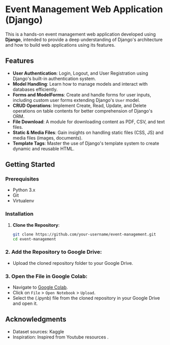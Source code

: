 # Event Management Web Application (Django)

This is a hands-on event management web application developed using **Django**, intended to provide a deep understanding of Django's architecture and how to build web applications using its features.

## Features
- **User Authentication**: Login, Logout, and User Registration using Django's built-in authentication system.
- **Model Handling**: Learn how to manage models and interact with databases efficiently.
- **Forms and ModelForms**: Create and handle forms for user inputs, including custom user forms extending Django's `User` model.
- **CRUD Operations**: Implement Create, Read, Update, and Delete operations on table contents for better comprehension of Django's ORM.
- **File Download**: A module for downloading content as PDF, CSV, and text files.
- **Static & Media Files**: Gain insights on handling static files (CSS, JS) and media files (images, documents).
- **Template Tags**: Master the use of Django's template system to create dynamic and reusable HTML.

## Getting Started

### Prerequisites
- Python 3.x
- Git
- Virtualenv

### Installation

1. **Clone the Repository**:
   ```bash
   git clone https://github.com/your-username/event-management.git
   cd event-management


### 2. Add the Repository to Google Drive:
- Upload the cloned repository folder to your Google Drive.

### 3. Open the  File in Google Colab:
- Navigate to [Google Colab](colab.research.google.com).
- Click on `File` > `Open Notebook` > `Upload`.
- Select the (.ipynb) file from the cloned repository in your Google Drive and open it.
  
## Acknowledgments
- Dataset sources: Kaggle 
- Inspiration: Inspired from Youtube resources .
